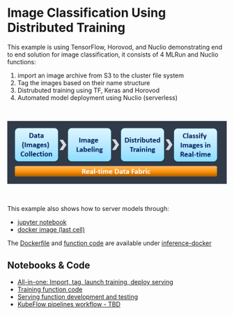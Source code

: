 # Image Classification Using Distributed Training

This example is using TensorFlow, Horovod, and Nuclio demonstrating end to end solution for image classification, 
it consists of 4 MLRun and Nuclio functions:

1. import an image archive from S3 to the cluster file system
2. Tag the images based on their name structure 
3. Distrubuted training using TF, Keras and Horovod
4. Automated model deployment using Nuclio (serverless)

<br><p align="center"><img src="workflow.png" width="600"/></p><br>

This example also shows how to server models through:
* [jupyter notebook](nuclio-serving-tf-images.ipynb)
* [docker image (last cell)](mlrun_mpijob_classify.ipynb)

The [Dockerfile](./inference-docker/Dockerfile) and [function code](./inference-docker/main.py) are available under [inference-docker](./inference-docker)

## Notebooks & Code

* [All-in-one: Import, tag, launch training, deploy serving](mlrun_mpijob_classify.ipynb) 
* [Training function code](horovod-training.py)
* [Serving function development and testing](nuclio-serving-tf-images.ipynb)
* [KubeFlow pipelines workflow - TBD]()

